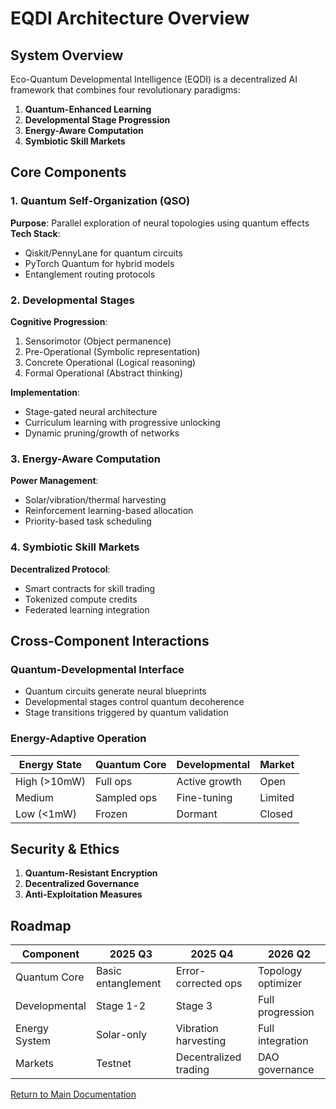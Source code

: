 # EQDI Architecture Overview

## System Overview
Eco-Quantum Developmental Intelligence (EQDI) is a decentralized AI framework that combines four revolutionary paradigms:
1. **Quantum-Enhanced Learning**
2. **Developmental Stage Progression**
3. **Energy-Aware Computation**
4. **Symbiotic Skill Markets**

## Core Components

### 1. Quantum Self-Organization (QSO)
**Purpose**: Parallel exploration of neural topologies using quantum effects  
**Tech Stack**:
- Qiskit/PennyLane for quantum circuits
- PyTorch Quantum for hybrid models
- Entanglement routing protocols

### 2. Developmental Stages
**Cognitive Progression**:
1. Sensorimotor (Object permanence)
2. Pre-Operational (Symbolic representation)  
3. Concrete Operational (Logical reasoning)  
4. Formal Operational (Abstract thinking)

**Implementation**:
- Stage-gated neural architecture
- Curriculum learning with progressive unlocking
- Dynamic pruning/growth of networks

### 3. Energy-Aware Computation
**Power Management**:
- Solar/vibration/thermal harvesting
- Reinforcement learning-based allocation
- Priority-based task scheduling

### 4. Symbiotic Skill Markets
**Decentralized Protocol**:
- Smart contracts for skill trading
- Tokenized compute credits
- Federated learning integration

## Cross-Component Interactions

### Quantum-Developmental Interface
- Quantum circuits generate neural blueprints
- Developmental stages control quantum decoherence
- Stage transitions triggered by quantum validation

### Energy-Adaptive Operation
| Energy State | Quantum Core | Developmental | Market |
|--------------|--------------|---------------|--------|
| High (>10mW) | Full ops     | Active growth | Open   |
| Medium       | Sampled ops  | Fine-tuning   | Limited|
| Low (<1mW)   | Frozen       | Dormant       | Closed |

## Security & Ethics
1. **Quantum-Resistant Encryption**
2. **Decentralized Governance**
3. **Anti-Exploitation Measures**

## Roadmap
| Component         | 2025 Q3             | 2025 Q4               | 2026 Q2           |
|-------------------|---------------------|-----------------------|-------------------|
| Quantum Core      | Basic entanglement  | Error-corrected ops   | Topology optimizer|
| Developmental     | Stage 1-2           | Stage 3               | Full progression  |
| Energy System     | Solar-only          | Vibration harvesting  | Full integration  |
| Markets           | Testnet             | Decentralized trading | DAO governance    |

[Return to Main Documentation](../README.md)
